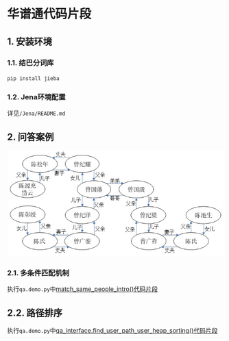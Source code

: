 # 华谱通代码片段

## 1. 安装环境

### 1.1. 结巴分词库

`pip install jieba`

### 1.2. Jena环境配置

详见`/Jena/README.md`

## 2. 问答案例
![ULTRA](问答家谱案例子图.png)

### 2.1. 多条件匹配机制

执行`qa.demo.py`中[match_same_people_intro()代码片段](https://github.com/lazyloafer/Huaputong/blob/c160baec5c0bc4f6503cfe2a4ecb3da5b1808d6f/qa_demo.py#L922)

## 2.2. 路径排序

执行`qa.demo.py`中[qa_interface.find_user_path_user_heap_sorting()代码片段](https://github.com/lazyloafer/Huaputong/blob/c160baec5c0bc4f6503cfe2a4ecb3da5b1808d6f/qa_demo.py#L926C11-L926C56)
